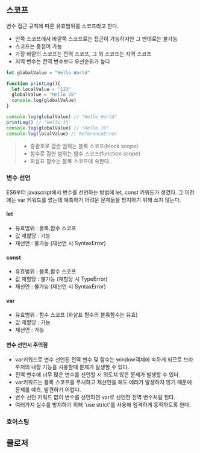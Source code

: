 ## 스코프
변수 접근 규칙에 따른 유효범위를 스코프라고 한다.
* 안쪽 스코프에서 바깥쪽 스코프로는 접근이 가능하지만 그 반대로는 불가능
* 스코프는 중첩이 가능
* 가장 바깥의 스코프는 전역 스코프, 그 외 스코프는 지역 스코프
* 지역 변수는 전역 변수보다 우선순위가 높다
```javascript
let globalValue = "Hello World"

function printLog(){
  let localValue = "123"
  globalValue = "Hello JS"
  console.log(globalValue)
}

console.log(globalValue) // "Hello World"
printLog() // "Hello JS"
console.log(globalValue) // "Hello JS"
console.log(localValue) // ReferenceError
```
>* 중괄호로 감싼 범위는 블록 스코프(block scope)
>* 함수로 감싼 범위는 함수 스코프(function scope)
>* 화살표 함수는 블록 스코프에 속한다.

### 변수 선언
ES6부터 javascript에서 변수를 선언하는 방법에 let, const 키워드가 생겼다. 그 이전에는 var 키워드를 썼는데 예측하기 어려운 문제들을 방지하기 위해 쓰지 않는다.
#### let
* 유효범위 : 블록,함수 스코프
* 값 재할당 : 가능
* 재선언 : 불가능 (재선언 시 SyntaxError)
#### const
* 유효범위 : 블록,함수 스코프
* 값 재할당 : 불가능 (재할당 시 TypeError)
* 재선언 : 불가능 (재선언 시 SyntaxError)
#### var
* 유효범위 : 함수 스코프 (화살표 함수의 블록함수는 유효)
* 값 재할당 : 가능
* 재선언 : 가능
#### 변수 선언시 주의점
* var키워드로 변수 선언된 전역 변수 및 함수는 window객체에 속하게 되므로 브라우저의 내장 기능을 사용할때 문제가 발생할 수 있다.
* 전역 변수에 너무 많은 변수를 선언할 시 의도치 않은 문제가 발생할 수 있다.
* var키워드는 블록 스코프를 무시하고 재선언을 해도 에러가 발생하지 않기 때문에 문제를 예측, 발견하기 어렵다.
* 변수 선언 키워드 없이 변수를 선언하면 var로 선언한 전역 변수처럼 된다.
* 여러가지 실수를 방지하기 위해 'use strict'를 사용해 엄격하게 동작하도록 한다.

### 호이스팅

## 클로저

